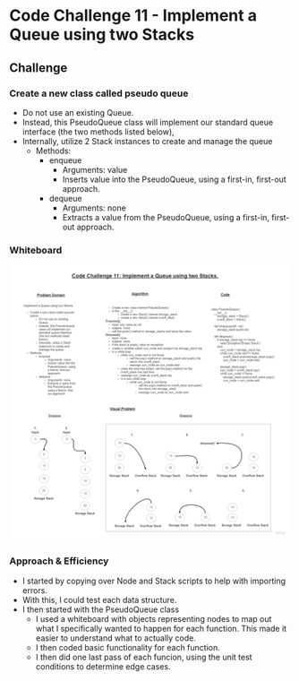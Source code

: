 # Code Challenge 11 - Implement a Queue using two Stacks

## Challenge

### Create a new class called pseudo queue

+ Do not use an existing Queue.
+ Instead, this PseudoQueue class will implement our standard queue interface (the two methods listed below),
+ Internally, utilize 2 Stack instances to create and manage the queue
  + Methods:
    + enqueue
      + Arguments: value
      + Inserts value into the PseudoQueue, using a first-in, first-out approach.
    + dequeue
      + Arguments: none
      + Extracts a value from the PseudoQueue, using a first-in, first-out approach.

### Whiteboard

![Whiteboard](stack_queue_pseudo.jpg)

### Approach & Efficiency

+ I started by copying over Node and Stack scripts to help with importing errors.
+ With this, I could test each data structure.
+ I then started with the PseudoQueue class
  + I used a whiteboard with objects representing nodes to map out what I specifically wanted to happen for each function. This made it easier to understand what to actually code.
  + I then coded basic functionality for each function.
  + I then did one last pass of each funcion, using the unit test conditions to determine edge cases.

